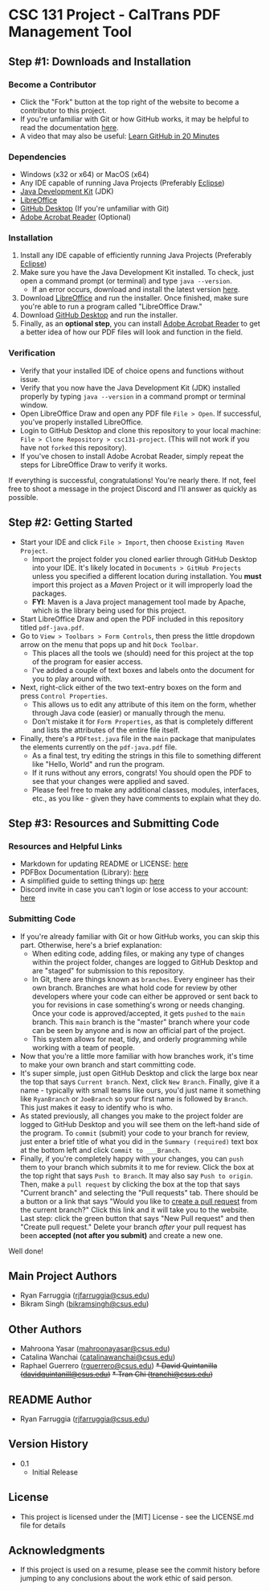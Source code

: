 # CSC 131 Project - CalTrans PDF Management Tool

## Step #1: Downloads and Installation

### Become a Contributor

* Click the "Fork" button at the top right of the website to become a contributor to this project.
* If you're unfamiliar with Git or how GitHub works, it may be helpful to read the documentation [here](https://docs.github.com/en/get-started).
* A video that may also be useful: [Learn GitHub in 20 Minutes](https://www.youtube.com/watch?v=nhNq2kIvi9s)

### Dependencies

* Windows (x32 or x64) or MacOS (x64)
* Any IDE capable of running Java Projects (Preferably [Eclipse](https://www.eclipse.org/downloads/))
* [Java Development Kit](https://www.oracle.com/java/technologies/downloads/#jdk17-windows) (JDK)
* [LibreOffice](https://www.libreoffice.org/download/download)
* [GitHub Desktop](https://desktop.github.com/) (If you're unfamiliar with Git)
* [Adobe Acrobat Reader](https://get.adobe.com/reader/) (Optional)

### Installation

1. Install any IDE capable of efficiently running Java Projects (Preferably [Eclipse](https://www.eclipse.org/downloads/))
2. Make sure you have the Java Development Kit installed. To check, just open a command prompt (or terminal) and type `java --version`.
   - If an error occurs, download and install the latest version [here](https://www.oracle.com/java/technologies/downloads/#jdk17-windows).
3. Download [LibreOffice](https://www.libreoffice.org/download/download) and run the installer. Once finished, make sure you're able to run a program called "LibreOffice Draw."
4. Download [GitHub Desktop](https://desktop.github.com/) and run the installer.
5. Finally, as an **optional step**, you can install [Adobe Acrobat Reader](https://get.adobe.com/reader/) to get a better idea of how our PDF files will look and function in the field.

### Verification

* Verify that your installed IDE of choice opens and functions without issue.
* Verify that you now have the Java Development Kit (JDK) installed properly by typing `java --version` in a command prompt or terminal window.
* Open LibreOffice Draw and open any PDF file `File > Open`. If successful, you've properly installed LibreOffice.
* Login to GitHub Desktop and clone this repository to your local machine: `File > Clone Repository > csc131-project`. (This will not work if you have not `forked` this repository).
* If you've chosen to install Adobe Acrobat Reader, simply repeat the steps for LibreOffice Draw to verify it works.

If everything is successful, congratulations! You're nearly there. If not, feel free to shoot a message in the project Discord and I'll answer as quickly as possible.

## Step #2: Getting Started

* Start your IDE and click `File > Import`, then choose `Existing Maven Project`.
  - Import the project folder you cloned earlier through GitHub Desktop into your IDE. It's likely located in `Documents > GitHub Projects` unless you specified a different location during installation. You **must** import this project as a *Maven* Project or it will improperly load the packages.
  - **FYI**: Maven is a Java project management tool made by Apache, which is the library being used for this project.
* Start LibreOffice Draw and open the PDF included in this repository titled `pdf-java.pdf`.
* Go to `View > Toolbars > Form Controls`, then press the little dropdown arrow on the menu that pops up and hit `Dock Toolbar`.
  - This places all the tools we (should) need for this project at the top of the program for easier access.
  - I've added a couple of text boxes and labels onto the document for you to play around with.
* Next, right-click either of the two text-entry boxes on the form and press `Control Properties`.
  - This allows us to edit any attribute of this item on the form, whether through Java code (easier) or manually through the menu.
  - Don't mistake it for `Form Properties`, as that is completely different and lists the attributes of the entire file itself.
* Finally, there's a `PDFtest.java` file in the `main` package that manipulates the elements currently on the `pdf-java.pdf` file.
  - As a final test, try editing the strings in this file to something different like "Hello, World" and run the program.
  - If it runs without any errors, congrats! You should open the PDF to see that your changes were applied and saved.
  - Please feel free to make any additional classes, modules, interfaces, etc., as you like - given they have comments to explain what they do.

## Step #3: Resources and Submitting Code

### Resources and Helpful Links

* Markdown for updating README or LICENSE: [here](https://www.markdownguide.org/basic-syntax/)
* PDFBox Documentation (Library): [here](http://pdfbox.org)
* A simplified guide to setting things up: [here](https://dev.to/sandrogiacom/how-to-create-and-fill-out-your-own-pdf-form-with-java-87b)
* Discord invite in case you can't login or lose access to your account: [here](https://discord.gg/t2WvUKhHAA)

### Submitting Code

* If you're already familiar with Git or how GitHub works, you can skip this part. Otherwise, here's a brief explanation:
  - When editing code, adding files, or making any type of changes within the project folder, changes are logged to GitHub Desktop and are "staged" for submission to this repository.
  - In Git, there are things known as `branches`. Every engineer has their own branch. Branches are what hold code for review by other developers where your code can either be approved or sent back to you for revisions in case something's wrong or needs changing. Once your code is approved/accepted, it gets `pushed` to the `main` branch. This `main` branch is the "master" branch where your code can be seen by anyone and is now an official part of the project.
  - This system allows for neat, tidy, and orderly programming while working with a team of people.
* Now that you're a little more familiar with how branches work, it's time to make your own branch and start committing code.
* It's super simple, just open GitHub Desktop and click the large box near the top that says `Current branch`. Next, click `New Branch`. Finally, give it a name - typically with small teams like ours, you'd just name it something like `RyanBranch` or `JoeBranch` so your first name is followed by `Branch`. This just makes it easy to identify who is who.
* As stated previously, all changes you make to the project folder are logged to GitHub Desktop and you will see them on the left-hand side of the program. To `commit` (submit) your code to your branch for review, just enter a brief title of what you did in the `Summary (required)` text box at the bottom left and click `Commit to ___Branch`.
* Finally, if you're completely happy with your changes, you can `push` them to your branch which submits it to me for review. Click the box at the top right that says `Push to Branch`. It may also say `Push to origin`. Then, make a `pull request` by clicking the box at the top that says "Current branch" and selecting the "Pull requests" tab. There should be a button or a link that says "Would you like to [create a pull request](https://github.com/ryan-farruggia/csc131-project/pulls) from the current branch?" Click this link and it will take you to the website. Last step: click the green button that says "New Pull request" and then "Create pull request." Delete your branch *after* your pull request has been **accepted (not after you submit)** and create a new one.

Well done!

## Main Project Authors

* Ryan Farruggia (rjfarruggia@csus.edu)
* Bikram Singh (bikramsingh@csus.edu)

## Other Authors

* Mahroona Yasar (mahroonayasar@csus.edu)
* Catalina Wanchai (catalinawanchai@csus.edu)
* Raphael Guerrero (rguerrero@csus.edu)
~~* David Quintanilla (davidquintanill@csus.edu)~~
~~* Tran Chi (tranchi@csus.edu)~~

## README Author

* Ryan Farruggia (rjfarruggia@csus.edu)

## Version History

* 0.1
  * Initial Release

## License

* This project is licensed under the [MIT] License - see the LICENSE.md file for details

## Acknowledgments

* If this project is used on a resume, please see the commit history before jumping to any conclusions about the work ethic of said person.
